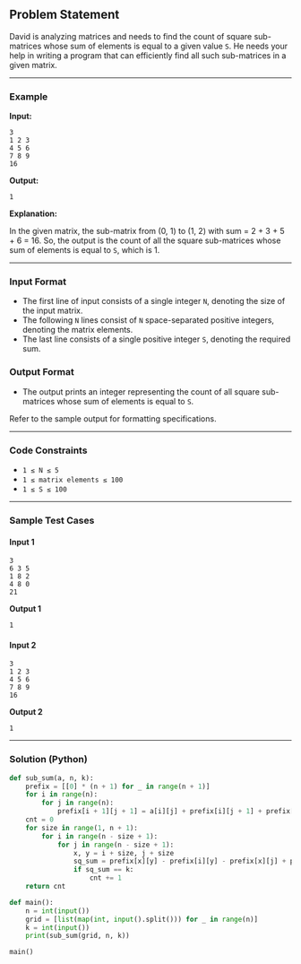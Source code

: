 ## Problem Statement

David is analyzing matrices and needs to find the count of square sub-matrices whose sum of elements is equal to a given value `S`. He needs your help in writing a program that can efficiently find all such sub-matrices in a given matrix.

---

### Example

**Input:**
```
3
1 2 3
4 5 6
7 8 9
16
```

**Output:**
```
1
```

**Explanation:**

In the given matrix, the sub-matrix from (0, 1) to (1, 2) with sum = 2 + 3 + 5 + 6 = 16. So, the output is the count of all the square sub-matrices whose sum of elements is equal to `S`, which is 1.

---

### Input Format

- The first line of input consists of a single integer `N`, denoting the size of the input matrix.
- The following `N` lines consist of `N` space-separated positive integers, denoting the matrix elements.
- The last line consists of a single positive integer `S`, denoting the required sum.

### Output Format

- The output prints an integer representing the count of all square sub-matrices whose sum of elements is equal to `S`.

Refer to the sample output for formatting specifications.

---

### Code Constraints

- `1 ≤ N ≤ 5`
- `1 ≤ matrix elements ≤ 100`
- `1 ≤ S ≤ 100`

---

### Sample Test Cases

#### Input 1
```
3
6 3 5 
1 8 2 
4 8 0
21
```
**Output 1**
```
1
```

#### Input 2
```
3
1 2 3
4 5 6
7 8 9
16
```
**Output 2**
```
1
```

---

### Solution (Python)

```python
def sub_sum(a, n, k):
    prefix = [[0] * (n + 1) for _ in range(n + 1)]
    for i in range(n):
        for j in range(n):
            prefix[i + 1][j + 1] = a[i][j] + prefix[i][j + 1] + prefix[i + 1][j] - prefix[i][j]
    cnt = 0
    for size in range(1, n + 1):
        for i in range(n - size + 1):
            for j in range(n - size + 1):
                x, y = i + size, j + size
                sq_sum = prefix[x][y] - prefix[i][y] - prefix[x][j] + prefix[i][j]
                if sq_sum == k:
                    cnt += 1
    return cnt

def main():
    n = int(input())
    grid = [list(map(int, input().split())) for _ in range(n)]
    k = int(input())
    print(sub_sum(grid, n, k))

main()
```